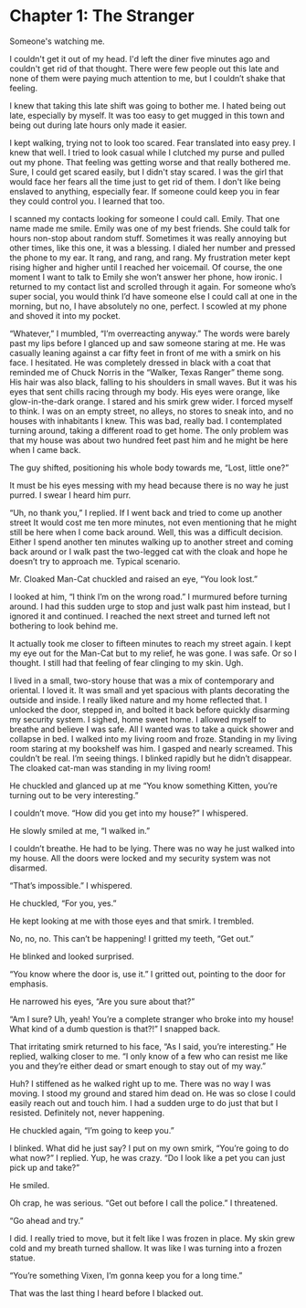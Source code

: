 # Chapter 1: The Stranger

Someone's watching me.

I couldn't get it out of my head. I'd left the diner five minutes ago and couldn't get rid of that thought. There were few people out this late and none of them were paying much attention to me, but I couldn’t shake that feeling.

I knew that taking this late shift was going to bother me. I hated being out late, especially by myself. It was too easy to get mugged in this town and being out during late hours only made it easier.

I kept walking, trying not to look too scared. Fear translated into easy prey. I knew that well. I tried to look casual while I clutched my purse and pulled out my phone. That feeling was getting worse and that really bothered me. Sure, I could get scared easily, but I didn't stay scared. I was the girl that would face her fears all the time just to get rid of them. I don't like being enslaved to anything, especially fear. If someone could keep you in fear they could control you. I learned that too.

I scanned my contacts looking for someone I could call. Emily. That one name made me smile. Emily was one of my best friends. She could talk for hours non-stop about random stuff. Sometimes it was really annoying but other times, like this one, it was a blessing. I dialed her number and pressed the phone to my ear. It rang, and rang, and rang. My frustration meter kept rising higher and higher until I reached her voicemail. Of course, the one moment I want to talk to Emily she won’t answer her phone, how ironic. I returned to my contact list and scrolled through it again. For someone who’s super social, you would think I’d have someone else I could call at one in the morning, but no, I have absolutely no one, perfect. I scowled at my phone and shoved it into my pocket.

“Whatever,” I mumbled, “I’m overreacting anyway.” The words were barely past my lips before I glanced up and saw someone staring at me. He was casually leaning against a car fifty feet in front of me with a smirk on his face. I hesitated. He was completely dressed in black with a coat that reminded me of Chuck Norris in the “Walker, Texas Ranger” theme song. His hair was also black, falling to his shoulders in small waves. But it was his eyes that sent chills racing through my body. His eyes were orange, like glow-in-the-dark orange. I stared and his smirk grew wider. I forced myself to think. I was on an empty street, no alleys, no stores to sneak into, and no houses with inhabitants I knew. This was bad, really bad. I contemplated turning around, taking a different road to get home. The only problem was that my house was about two hundred feet past him and he might be here when I came back.

The guy shifted, positioning his whole body towards me, “Lost, little one?”

It must be his eyes messing with my head because there is no way he just purred. I swear I heard him purr.

“Uh, no thank you,” I replied. If I went back and tried to come up another street It would cost me ten more minutes, not even mentioning that he might still be here when I come back around. Well, this was a difficult decision. Either I spend another ten minutes walking up to another street and coming back around or I walk past the two-legged cat with the cloak and hope he doesn’t try to approach me. Typical scenario.

Mr. Cloaked Man-Cat chuckled and raised an eye, “You look lost.”

I looked at him, “I think I’m on the wrong road.” I murmured before turning around. I had this sudden urge to stop and just walk past him instead, but I ignored it and continued. I reached the next street and turned left not bothering to look behind me.

It actually took me closer to fifteen minutes to reach my street again. I kept my eye out for the Man-Cat but to my relief, he was gone. I was safe. Or so I thought. I still had that feeling of fear clinging to my skin. Ugh.

I lived in a small, two-story house that was a mix of contemporary and oriental. I loved it. It was small and yet spacious with plants decorating the outside and inside. I really liked nature and my home reflected that. I unlocked the door, stepped in, and bolted it back before quickly disarming my security system. I sighed, home sweet home. I allowed myself to breathe and believe I was safe. All I wanted was to take a quick shower and collapse in bed. I walked into my living room and froze. Standing in my living room staring at my bookshelf was him. I gasped and nearly screamed. This couldn’t be real. I’m seeing things. I blinked rapidly but he didn’t disappear. The cloaked cat-man was standing in my living room!

He chuckled and glanced up at me “You know something Kitten, you’re turning out to be very interesting.”

I couldn’t move. “How did you get into my house?” I whispered.

He slowly smiled at me, “I walked in.”

I couldn’t breathe. He had to be lying. There was no way he just walked into my house. All the doors were locked and my security system was not disarmed.

“That’s impossible.” I whispered.

He chuckled, “For you, yes.”

He kept looking at me with those eyes and that smirk. I trembled.

No, no, no. This can’t be happening! I gritted my teeth, “Get out.”

He blinked and looked surprised.

“You know where the door is, use it.” I gritted out, pointing to the door for emphasis.

He narrowed his eyes, “Are you sure about that?”

“Am I sure? Uh, yeah! You’re a complete stranger who broke into my house! What kind of a dumb question is that?!” I snapped back.

That irritating smirk returned to his face, “As I said, you’re interesting.” He replied, walking closer to me. “I only know of a few who can resist me like you and they’re either dead or smart enough to stay out of my way.”

Huh? I stiffened as he walked right up to me. There was no way I was moving. I stood my ground and stared him dead on. He was so close I could easily reach out and touch him. I had a sudden urge to do just that but I resisted. Definitely not, never happening.

He chuckled again, “I’m going to keep you.”

I blinked. What did he just say? I put on my own smirk, “You’re going to do what now?” I replied. Yup, he was crazy. “Do I look like a pet you can just pick up and take?”

He smiled.

Oh crap, he was serious. “Get out before I call the police.” I threatened.

“Go ahead and try.”

I did. I really tried to move, but it felt like I was frozen in place. My skin grew cold and my breath turned shallow. It was like I was turning into a frozen statue.

“You’re something Vixen, I’m gonna keep you for a long time.”

That was the last thing I heard before I blacked out.
